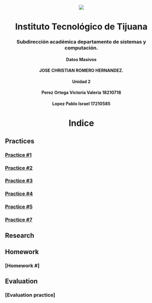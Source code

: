 
<p align="center">
 <img src="https://user-images.githubusercontent.com/77422159/157056166-aa1ef8bd-fa1d-42c0-8846-860d0e81f54f.png">
  </p>

<h1 align="center"> Instituto Tecnológico de Tijuana </h1>
<h3 align="center"> Subdirección académica departamento de sistemas y computación.</h3>
<h4 align="center"> Datos Masivos</h4>

<h4 align="center"> JOSE CHRISTIAN ROMERO HERNANDEZ.</h4>


<h4 align="center"> Unidad 2</h4>
<h4 align="center"> Perez Ortega Victoria Valeria 18210718</h4>
<h4 align="center"> Lopez Pablo Israel 17210585</h4>



<h1 align="center"> Indice </h1>

## Practices
### [Practice  #1](https://github.com/israelpablo/DatoMasivos/blob/Unit2/Unit2/Practices/readme.md)
### [Practice  #2](https://github.com/israelpablo/DatoMasivos/tree/Unit2/Unid2/Practices/Practica2.md)
### [Practice  #3](https://github.com/israelpablo/DatoMasivos/tree/Unit2/Unid2/Practices/Practica3.md)

### [Practice  #4](https://github.com/israelpablo/DatoMasivos/tree/Unit2/Unid2/Practices/Practice4.md)
### [Practice  #5](https://github.com/israelpablo/DatoMasivos/tree/Unit2/Unid2/Practices/Practice5.md)
### [Practice  #7](https://github.com/israelpablo/DatoMasivos/tree/Unit2/Unid2/Practices/Practica7.md)
## Research
### 
###  
## Homework
### [Homework  #]
### 
## Evaluation
### [Evaluation practice]
